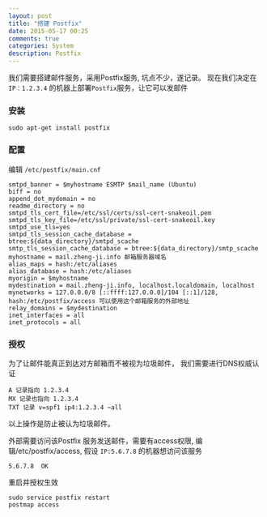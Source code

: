 ```yaml
---
layout: post
title: "搭建 Postfix"
date: 2015-05-17 00:25
comments: true
categories: System
description: Postfix
---
```


我们需要搭建邮件服务，采用Postfix服务, 坑点不少，遂记录。
现在我们决定在 `IP：1.2.3.4` 的机器上部署`Postfix`服务，让它可以发邮件

### 安装 ### 

```
sudo apt-get install postfix
```

### 配置 ### 

编辑 `/etc/postfix/main.cnf`

```
smtpd_banner = $myhostname ESMTP $mail_name (Ubuntu)
biff = no
append_dot_mydomain = no
readme_directory = no
smtpd_tls_cert_file=/etc/ssl/certs/ssl-cert-snakeoil.pem
smtpd_tls_key_file=/etc/ssl/private/ssl-cert-snakeoil.key
smtpd_use_tls=yes
smtpd_tls_session_cache_database = btree:${data_directory}/smtpd_scache
smtp_tls_session_cache_database = btree:${data_directory}/smtp_scache
myhostname = mail.zheng-ji.info 邮箱服务器域名
alias_maps = hash:/etc/aliases
alias_database = hash:/etc/aliases
myorigin = $myhostname
mydestination = mail.zheng-ji.info, localhost.localdomain, localhost
mynetworks = 127.0.0.0/8 [::ffff:127.0.0.0]/104 [::1]/128, hash:/etc/postfix/access 可以使用这个邮箱服务的外部地址
relay_domains = $mydestination
inet_interfaces = all
inet_protocols = all
```

### 授权 ### 

为了让邮件能真正到达对方邮箱而不被视为垃圾邮件， 我们需要进行DNS权威认证

```
A 记录指向 1.2.3.4
MX 记录也指向 1.2.3.4
TXT 记录 v=spf1 ip4:1.2.3.4 ~all
```

以上操作是防止被认为垃圾邮件。

外部需要访问该Postfix 服务发送邮件，需要有access权限,
编辑/etc/postfix/access, 假设 `IP:5.6.7.8` 的机器想访问该服务

```
5.6.7.8  OK
```

重启并授权生效

```
sudo service postfix restart
postmap access
```
